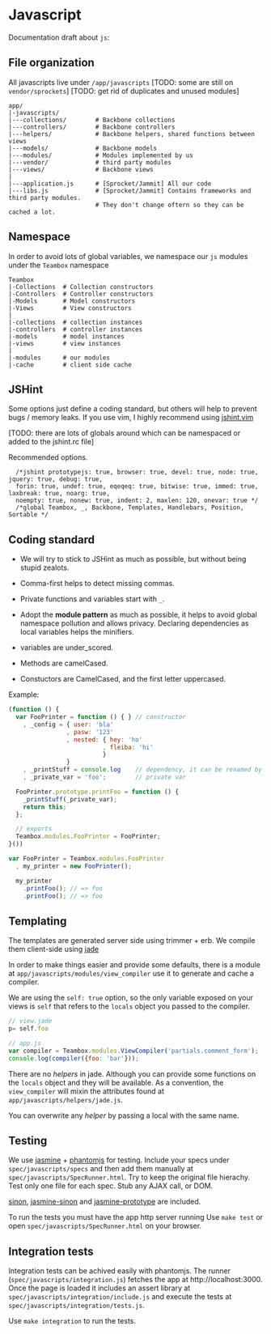 # Javascript

Documentation draft about `js`:

## File organization

All javascripts live under `/app/javascripts`
[TODO: some are still on `vendor/sprockets`]
[TODO: get rid of duplicates and unused modules]

    app/
    |-javascripts/
    |---collections/        # Backbone collections
    |---controllers/        # Backbone controllers
    |---helpers/            # Backbone helpers, shared functions between views
    |---models/             # Backbone models
    |---modules/            # Modules implemented by us
    |---vendor/             # third party modules
    |---views/              # Backbone views
    |
    |---application.js      # [Sprocket/Jammit] All our code
    |---libs.js             # [Sprocket/Jammit] Contains frameworks and third party modules.
                            # They don't change oftern so they can be cached a lot.

## Namespace

In order to avoid lots of global variables, we namespace our `js` modules under the `Teambox` namespace

    Teambox
    |-Collections  # Collection constructors
    |-Controllers  # Controller constructors
    |-Models       # Model constructors
    |-Views        # View constructors
    |
    |-collections  # collection instances
    |-controllers  # controller instances
    |-models       # model instances
    |-views        # view instances
    |
    |-modules      # our modules
    |-cache        # client side cache

## JSHint

Some options just define a coding standard, but others will help to prevent bugs / memory leaks.
If you use vim, I highly recommend using [jshint.vim](https://github.com/wookiehangover/jshint.vim)

[TODO: there are lots of globals around which can be namespaced or added to the jshint.rc file]

Recommended options.

      /*jshint prototypejs: true, browser: true, devel: true, node: true, jquery: true, debug: true,
      forin: true, undef: true, eqeqeq: true, bitwise: true, immed: true, laxbreak: true, noarg: true,
      noempty: true, nonew: true, indent: 2, maxlen: 120, onevar: true */
      /*global Teambox, _, Backbone, Templates, Handlebars, Position, Sortable */

## Coding standard

  * We will try to stick to JSHint as much as possible, but without being stupid zealots.
  * Comma-first helps to detect missing commas.
  * Private functions and variables start with `_`.
  * Adopt the **module pattern** as much as possible, it helps to avoid global namespace pollution and allows privacy.
    Declaring dependencies as local variables helps the minifiers.

  * variables are under_scored.
  * Methods are camelCased.
  * Constuctors are CamelCased, and the first letter uppercased.

Example:

``` javascript
(function () {
  var FooPrinter = function () { } // constructor
    , _config = { user: 'bla'
                , pasw: '123'
                , nested: { hey: 'ho'
                          , fleiba: 'hi'
                          }
                }
    , _printStuff = console.log    // dependency, it can be renamed by a minfier
    , _private_var = 'foo';        // private var

  FooPrinter.prototype.printFoo = function () {
    _printStuff(_private_var);
    return this;
  };

  // exports
  Teambox.modules.FooPrinter = FooPrinter;
}())

var FooPrinter = Teambox.modules.FooPrinter
  , my_printer = new FooPrinter();

  my_printer
    .printFoo(); // => foo
    .printFoo(); // => foo
```

## Templating

The templates are generated server side using trimmer + erb.
We compile them client-side using [jade](https://github.com/visionmedia/jade)

In order to make things easier and provide some defaults, there is a module at `app/javascripts/modules/view_compiler`
use it to generate and cache a compiler.

We are using the `self: true` option, so the only variable exposed on your views is `self`
that refers to the `locals` object you passed to the compiler.

``` javascript
// view.jade
p= self.foo
```

``` javascript
// app.js
var compiler = Teambox.modules.ViewCompiler('partials.comment_form');
console.log(compiler({foo: 'bar'}));
```

There are no _helpers_ in jade. Although you can provide some functions on the `locals` object
and they will be available. As a convention, the `view_compiler` will mixin the attributes
found at `app/javascripts/helpers/jade.js`.

You can overwrite any _helper_ by passing a local with the same name.

## Testing

We use [jasmine](pivotal.github.com/jasmine/) + [phantomjs](code.google.com/p/phantomjs/) for testing.
Include your specs under `spec/javascripts/specs` and then add them manually at `spec/javascripts/SpecRunner.html`.
Try to keep the original file hierachy.
Test only one file for each spec.
Stub any AJAX call, or DOM.

[sinon](http://sinonjs.org/), [jasmine-sinon](https://github.com/froots/jasmine-sinon) and [jasmine-prototype](https://github.com/masylum/jasmine-prototype) are included.

To run the tests you must have the app http server running
Use `make test` or open `spec/javascripts/SpecRunner.html` on your browser.

## Integration tests

Integration tests can be achived easily with phantomjs.
The runner (`spec/javascripts/integration.js`) fetches
the app at http://localhost:3000.
Once the page is loaded it includes an assert library at `spec/javascripts/integration/include.js`
and execute the tests at `spec/javascripts/integration/tests.js`.

Use `make integration` to run the tests.
